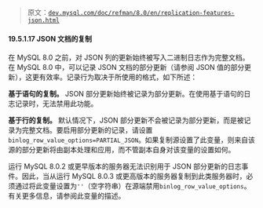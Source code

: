 > 原文：[`dev.mysql.com/doc/refman/8.0/en/replication-features-json.html`](https://dev.mysql.com/doc/refman/8.0/en/replication-features-json.html)

#### 19.5.1.17 JSON 文档的复制

在 MySQL 8.0 之前，对 JSON 列的更新始终被写入二进制日志作为完整文档。在 MySQL 8.0 中，可以记录 JSON 文档的部分更新（请参阅 JSON 值的部分更新），这更有效率。记录行为取决于所使用的格式，如下所述：

**基于语句的复制。** JSON 部分更新始终被记录为部分更新。在使用基于语句的日志记录时，无法禁用此功能。

**基于行的复制。** 默认情况下，JSON 部分更新不会被记录为部分更新，而是被记录为完整文档。要启用部分更新的记录，请设置`binlog_row_value_options=PARTIAL_JSON`。如果复制源设置了此变量，则来自该源的部分更新将由副本处理和应用，而不管副本自身对该变量的设置如何。

运行 MySQL 8.0.2 或更早版本的服务器无法识别用于 JSON 部分更新的日志事件。因此，当从运行 MySQL 8.0.3 或更高版本的服务器复制到此类服务器时，必须通过将此变量设置为`''`（空字符串）在源端禁用`binlog_row_value_options`。有关更多信息，请参阅此变量的描述。
